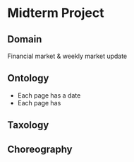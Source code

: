 # Midterm Project

## Domain
Financial market & weekly market update

## Ontology
- Each page has a date
- Each page has 

## Taxology



## Choreography
